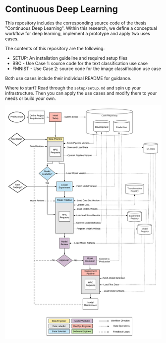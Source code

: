 # Continuous Deep Learning

This repository includes the corresponding source code of the thesis "Continuous Deep Learning". Within this research, we define a conceptual workflow for deep learning, implement a prototype and apply two uses cases.

The contents of this repository are the following:

- SETUP: An installation guideline and required setup files
- BBC - Use Case 1: source code for the text classification use case
- FMNIST - Use Case 2: source code for the image classification use case

Both use cases include their individual README for guidance.

Where to start? Read through the `setup/setup.md` and spin up your infrastructure. Then you can apply the use cases and modify them to your needs or build your own.

![resources/overview_abstract.png](resources/overview_abstract.png)
